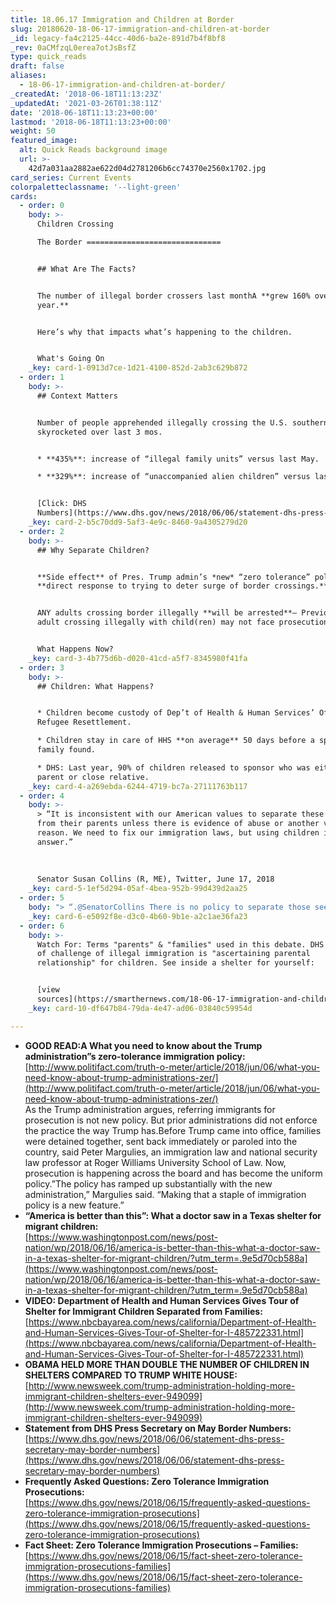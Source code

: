 ```yaml
---
title: 18.06.17 Immigration and Children at Border
slug: 20180620-18-06-17-immigration-and-children-at-border
_id: legacy-fa4c2125-44cc-40d6-ba2e-891d7b4f8bf8
_rev: 0aCMfzqL0erea7otJsBsfZ
type: quick_reads
draft: false
aliases:
  - 18-06-17-immigration-and-children-at-border/
_createdAt: '2018-06-18T11:13:23Z'
_updatedAt: '2021-03-26T01:38:11Z'
date: '2018-06-18T11:13:23+00:00'
lastmod: '2018-06-18T11:13:23+00:00'
weight: 50
featured_image:
  alt: Quick Reads background image
  url: >-
    42d7a031aa2882ae622d04d2781206b6cc74370e2560x1702.jpg
card_series: Current Events
colorpaletteclassname: '--light-green'
cards:
  - order: 0
    body: >-
      Children Crossing  

      The Border ==============================


      ## What Are The Facts?


      The number of illegal border crossers last monthA **grew 160% over last
      year.**


      Here’s why that impacts what’s happening to the children.


      What's Going On
    _key: card-1-0913d7ce-1d21-4100-852d-2ab3c629b872
  - order: 1
    body: >-
      ## Context Matters


      Number of people apprehended illegally crossing the U.S. southern border
      skyrocketed over last 3 mos.


      * **435%**: increase of “illegal family units” versus last May.

      * **329%**: increase of “unaccompanied alien children” versus last May.


      [Click: DHS
      Numbers](https://www.dhs.gov/news/2018/06/06/statement-dhs-press-secretary-may-border-numbers)
    _key: card-2-b5c70dd9-5af3-4e9c-8460-9a4305279d20
  - order: 2
    body: >-
      ## Why Separate Children?


      **Side effect** of Pres. Trump admin’s *new* “zero tolerance” policy – a
      **direct response to trying to deter surge of border crossings.**


      ANY adults crossing border illegally **will be arrested**– Previously, an
      adult crossing illegally with child(ren) may not face prosecution.


      What Happens Now?
    _key: card-3-4b775d6b-d020-41cd-a5f7-8345980f41fa
  - order: 3
    body: >-
      ## Children: What Happens?


      * Children become custody of Dep’t of Health & Human Services’ Office of
      Refugee Resettlement.

      * Children stay in care of HHS **on average** 50 days before a sponsor
      family found.

      * DHS: Last year, 90% of children released to sponsor who was either a
      parent or close relative.
    _key: card-4-a269ebda-6244-4719-bc7a-27111763b117
  - order: 4
    body: >-
      > “It is inconsistent with our American values to separate these children
      from their parents unless there is evidence of abuse or another very good
      reason. We need to fix our immigration laws, but using children is not the
      answer.”  
        
        
        
      Senator Susan Collins (R, ME), Twitter, June 17, 2018
    _key: card-5-1ef5d294-05af-4bea-952b-99d439d2aa25
  - order: 5
    body: "> “.@SenatorCollins There is no policy to separate those seeking asylum at a port of entry. @DHSgov still has a responsibility, however, to ensure the minor is not in danger or being trafficked. We will not look the other way.”  \n  \n  \n  \nTyler Houltona\x0F, Dep't of Homeland Security spokesman, Twitter, June 17, 2018"
    _key: card-6-e5092f8e-d3c0-4b60-9b1e-a2c1ae36fa23
  - order: 6
    body: >-
      Watch For: Terms "parents" & "families" used in this debate. DHS says part
      of challenge of illegal immigration is "ascertaining parental
      relationship" for children. See inside a shelter for yourself:


      [view
      sources](https://smarthernews.com/18-06-17-immigration-and-children-at-border/)
    _key: card-10-df647b84-79da-4e47-ad06-03840c59954d

---
```

* **GOOD READ:A What you need to know about the Trump administration”s zero-tolerance immigration policy:** [http://www.politifact.com/truth-o-meter/article/2018/jun/06/what-you-need-know-about-trump-administrations-zer/](http://www.politifact.com/truth-o-meter/article/2018/jun/06/what-you-need-know-about-trump-administrations-zer/)  
As the Trump administration argues, referring immigrants for prosecution is not new policy. But prior administrations did not enforce the practice the way Trump has.Before Trump came into office, families were detained together, sent back immediately or paroled into the country, said Peter Margulies, an immigration law and national security law professor at Roger Williams University School of Law. Now, prosecution is happening across the board and has become the uniform policy.”The policy has ramped up substantially with the new administration,” Margulies said. “Making that a staple of immigration policy is a new feature.”
* **“America is better than this”: What a doctor saw in a Texas shelter for migrant children:**  
[https://www.washingtonpost.com/news/post-nation/wp/2018/06/16/america-is-better-than-this-what-a-doctor-saw-in-a-texas-shelter-for-migrant-children/?utm_term=.9e5d70cb588a](https://www.washingtonpost.com/news/post-nation/wp/2018/06/16/america-is-better-than-this-what-a-doctor-saw-in-a-texas-shelter-for-migrant-children/?utm_term=.9e5d70cb588a)
* **VIDEO: Department of Health and Human Services Gives Tour of Shelter for Immigrant Children Separated from Families:** [https://www.nbcbayarea.com/news/california/Department-of-Health-and-Human-Services-Gives-Tour-of-Shelter-for-I-485722331.html](https://www.nbcbayarea.com/news/california/Department-of-Health-and-Human-Services-Gives-Tour-of-Shelter-for-I-485722331.html)
* **OBAMA HELD MORE THAN DOUBLE THE NUMBER OF CHILDREN IN SHELTERS COMPARED TO TRUMP WHITE HOUSE:**  
[http://www.newsweek.com/trump-administration-holding-more-immigrant-children-shelters-ever-949099](http://www.newsweek.com/trump-administration-holding-more-immigrant-children-shelters-ever-949099)
* **Statement from DHS Press Secretary on May Border Numbers:**  
[https://www.dhs.gov/news/2018/06/06/statement-dhs-press-secretary-may-border-numbers](https://www.dhs.gov/news/2018/06/06/statement-dhs-press-secretary-may-border-numbers)
* **Frequently Asked Questions: Zero Tolerance Immigration Prosecutions:**  
[https://www.dhs.gov/news/2018/06/15/frequently-asked-questions-zero-tolerance-immigration-prosecutions](https://www.dhs.gov/news/2018/06/15/frequently-asked-questions-zero-tolerance-immigration-prosecutions)
* **Fact Sheet: Zero Tolerance Immigration Prosecutions – Families:**  
[https://www.dhs.gov/news/2018/06/15/fact-sheet-zero-tolerance-immigration-prosecutions-families](https://www.dhs.gov/news/2018/06/15/fact-sheet-zero-tolerance-immigration-prosecutions-families)